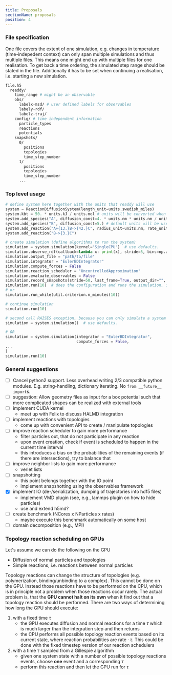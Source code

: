 ```yaml
---
title: Proposals
sectionName: proposals
position: 4
---
```


### File specification

One file covers the extent of one simulation, e.g. changes in temperature (time-indepedent context)
can only span multiple simulations and thus multiple files. This means one might end up with multiple files for one realisation.
To get back a time ordering, the simulated step range should be stated in the file.
Additionally it has to be set when continuing a realisation, i.e. starting a new simulation.

```bash
file.h5
  readdy/
    time_range # might be an observable
    obs/
      labelx-msd/ # user defined labels for observables
      labely-rdf/
      labelz-traj/
    config/ # time independent information
      particle_types
      reactions
      potentials
    snapshots/
      0/
        positions
        topologies
        time_step_number
      1/
        positions
        topologies
        time_step_number
      ...
```


### Top level usage

```python
# define system here together with the units that readdy will use
system = ReactionDiffusionSystem(length_unit=units.swedish_miles)
system.kbt = 50. * units.kJ / units.mol # units will be converted when scheme is configured, run()
system.add_species("A", diffusion_const=4. * units.nm * units.nm / units.ns)
system.add_species("B", diffusion_const=5.) # default units will be used
system.add_reaction("A+{13.}B->{42.}C", radius_unit=units.nm, rate_unit=1./units.ns)
system.add_reaction("B->{3.}C")

# create simulation (define algorithms to run the system)
simulation = system.simulation(kernel="SingleCPU")  # use defaults.
simulation.observe_rdf(callback=lambda x: print(x), stride=5, bins=np.arange(0.,10.,1.)*units.nm, write_to_file=Ja,bitte)  # actually part of the system, but configured through the simulation object
simulation.output_file = "path/to/file"
simulation.integrator = "EulerBDIntegrator"
simulation.compute_forces = False
simulation.reaction_scheduler = "UncontrolledApproximation"
simulation.evaluate_observables = False
simulation.record_snapshots(stride=50, last_frame=True, output_dir="", overwrite=True)
simulation.run(10)  # does the configuration and runs the simulation, i.e. system and simulation are finalized here
# or
simulation.run_while(util.criterion.n_minutes(10))

# continue simulation
simulation.run(10)

# second call RAISES exception, because you can only simulate a system once.
simulation = system.simulation()  # use defaults.

# OR
simulation = system.simulation(integrator = "EulerBDIntegrator",
                               compute_forces = False,
...
)
simulation.run(10)
```

### General suggestions

- [ ] Cancel python2 support. Less overhead writing 2/3 compatible python modules. E.g. string-handling, dictionary iterating. No `from __future__ import`s.
- [ ] suggestion: Allow geometry files as input for a box potential such that more complicated shapes can be realized with external tools
- [ ] implement CUDA kernel
    - meet up with Felix to discuss HALMD integration
- [ ] implement reactions with topologies
    - come up with convenient API to create / manipulate topologies
- [ ] improve reaction scheduler to gain more performance
    - filter particles out, that do not participate in any reaction
    - upon event creation, check if event is scheduled to happen in the current time interval
    - this introduces a bias on the probabilities of the remaining events (if there are intersections), try to balance that
- [ ] improve neighbor lists to gain more performance
    - verlet lists
- [ ] snapshotting
    - this point belongs together with the IO point
    - implement snapshotting using the observables framework
- [x] implement IO (de-/serialization, dumping of trajectories into hdf5 files)
    - implement VMD plugin (see, e.g., lammps plugin on how to hide particles)
    - use and extend h5md?
- [ ] create benchmark (NCores x NParticles x rates)
    - maybe execute this benchmark automatically on some host
- [ ] domain decomposition (e.g., MPI)

### Topology reaction scheduling on GPUs

Let's assume we can do the following on the GPU
- Diffusion of normal particles and topologies
- Simple reactions, i.e. reactions between normal particles

Topology reactions can change the structure of topologies (e.g. polymerization,
binding/unbinding to a complex). This cannot be done on the GPU. Instead those reactions
have to be performed on the CPU, which is in principle not a problem when those reactions
occur rarely. The actual problem is, that the __GPU cannot halt on its own__ when it find out that
a topology reaction should be performed. There are two ways of determining how long the GPU
should execute:
1. with a fixed time $\tau$
    - the GPU executes diffusion and normal reactions for a time $\tau$ which is much larger
    than the integration step and then returns
    - the CPU performs all possible topology reaction events based on its current state,
    where reaction probabilities are $\mathrm{rate}\cdot \tau$. This could be done with the fixed timestep
    version of our reaction schedulers
2. with a time $\tau$ sampled from a Gillespie algorithm
    - given one system state with a number of possible topology reactions events,
    choose __one__ event and a corresponding $\tau$
    - perform this reaction and then let the GPU run for $\tau$
